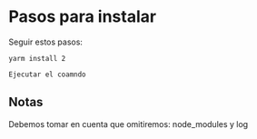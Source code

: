 # Pasos para instalar

Seguir estos pasos: 

````
yarm install 2

````

````
Ejecutar el coamndo
````


## Notas
Debemos tomar en cuenta que omitiremos:
node_modules
y log

